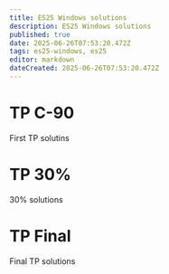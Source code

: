 ```yaml
---
title: ES25 Windows solutions
description: ES25 Windows solutions
published: true
date: 2025-06-26T07:53:20.472Z
tags: es25-windows, es25
editor: markdown
dateCreated: 2025-06-26T07:53:20.472Z
---
```


# TP C-90
First TP solutins

# TP 30%
30% solutions

# TP Final
Final TP solutions